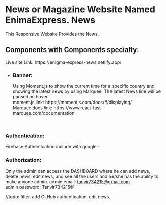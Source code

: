 # News or Magazine Website Named EnimaExpress. News

This Responsive Website Provides the News.<br>
<h2>Components with Components specialty:</h2>
Live site Link: https://enigma-express-news.netlify.app/

- <h3>Banner: </h3> Using Moment.js to show the current time for a specific country and showing the latest news by using Marquee, The latest News line will be paused on hover.<br>moment.js link: https://momentjs.com/docs/#/displaying/ <br> Marquee docs link: https://www.react-fast-marquee.com/documentation
-<h3>Authentication: </h3> Firebase Authentication include with google
-<h3>Authorization: </h3> Only the admin can access the DASHBOARD where he can add news, delete news, edit news, and see all the users and he/she has the ability to make anyone admin.
admin email: tanvir734215@gmail.com <br>
admin password: Tanvir734215@ <br>

//todo: filter, add GitHub authentication, edit news. 



